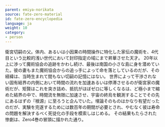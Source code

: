 ```yaml
---
parent: emiya-norikata
source: fate-zero-material
id: fate-zero-encyclopedia
language: ja
weight: 10
category:
- person
---
```


衛宮切嗣の父。体内、あるいは小因果の時間操作に特化した家伝の魔術を、4代目という比較的浅い世代において封印指定の域にまで昇華させた天才。
20年以上に渉って魔術協会の追跡をかわし続け、最後は南国の小さな島に身を潜めていた。彼の妻もまた魔術協会からの追っ手によって命を落としているのだが、その経緯は、当時生まれて間もない切嗣の記憶にはない。
世界によって干渉されない固有結界の内側において時間の流れを加速あるいは停滞させるのが衛宮家の魔術だが、矩賢はこれを突き詰め、抵抗がほぼゼロに等しくなるは、ど極小まで縮めた結界の中で、時間流を無限に加速させ、宇宙の終烏を観測することでその先にあるはずの『根源』に至ろうと企んでいた。埋論そのものはかなり有望だったのだが、実験を完遂するためには数百年の期間が必要とされ、やむなく彼は寿命の問題を解決するべく死徒化の手段を模索しはじめる。
その結果もたらされた惨劇は、Zero4巻の冒頭に描かれた通り。
